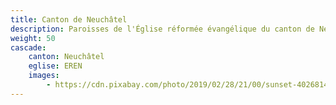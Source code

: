 ```yaml
---
title: Canton de Neuchâtel
description: Paroisses de l'Église réformée évangélique du canton de Neuchâtel (EREN).
weight: 50
cascade:
    canton: Neuchâtel
    eglise: EREN
    images:
        - https://cdn.pixabay.com/photo/2019/02/28/21/00/sunset-4026814_960_720.jpg
---
```


